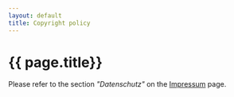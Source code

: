 ```yaml
---
layout: default
title: Copyright policy
---
```

# {{ page.title}}

Please refer to the section *"Datenschutz"* on the [Impressum](http://localhost:4000/impressum.html) page.